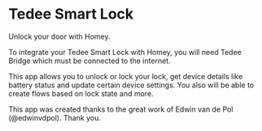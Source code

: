 # Tedee Smart Lock

Unlock your door with Homey.

To integrate your Tedee Smart Lock with Homey, you will need Tedee Bridge which must be connected to the internet.

This app allows you to unlock or lock your lock, get device details like battery status and update certain device settings. You also will be able to create flows based on lock state and more.

This app was created thanks to the great work of Edwin van de Pol (@edwinvdpol). Thank you.
